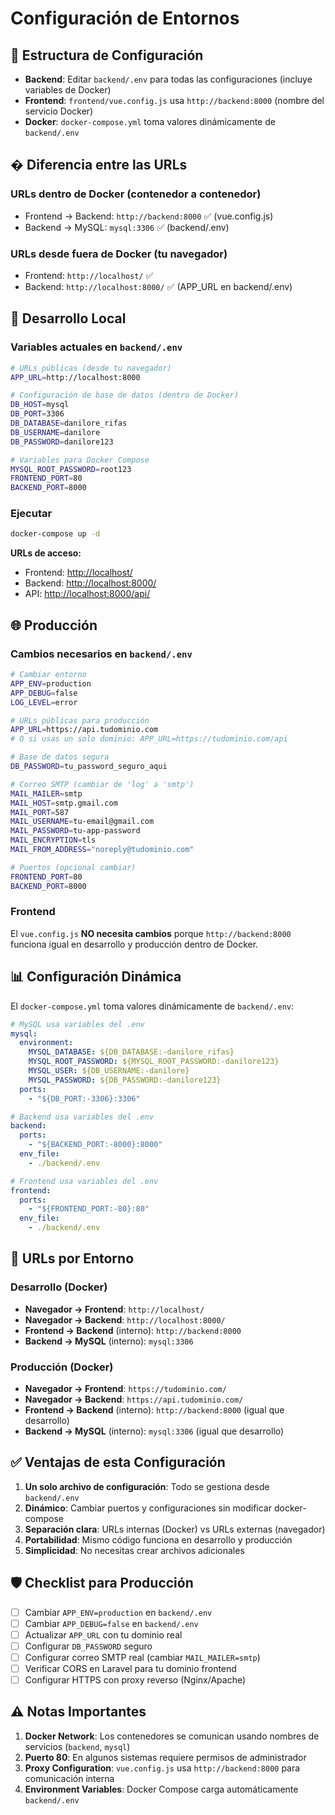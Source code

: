 # Configuración de Entornos

## 📁 Estructura de Configuración

- **Backend**: Editar `backend/.env` para todas las configuraciones (incluye variables de Docker)
- **Frontend**: `frontend/vue.config.js` usa `http://backend:8000` (nombre del servicio Docker)
- **Docker**: `docker-compose.yml` toma valores dinámicamente de `backend/.env`

## � Diferencia entre las URLs

### URLs dentro de Docker (contenedor a contenedor)

- Frontend → Backend: `http://backend:8000` ✅ (vue.config.js)
- Backend → MySQL: `mysql:3306` ✅ (backend/.env)

### URLs desde fuera de Docker (tu navegador)

- Frontend: `http://localhost/` ✅
- Backend: `http://localhost:8000/` ✅ (APP_URL en backend/.env)

## 🚀 Desarrollo Local

### Variables actuales en `backend/.env`

```bash
# URLs públicas (desde tu navegador)
APP_URL=http://localhost:8000

# Configuración de base de datos (dentro de Docker)
DB_HOST=mysql
DB_PORT=3306
DB_DATABASE=danilore_rifas
DB_USERNAME=danilore
DB_PASSWORD=danilore123

# Variables para Docker Compose
MYSQL_ROOT_PASSWORD=root123
FRONTEND_PORT=80
BACKEND_PORT=8000
```

### Ejecutar

```bash
docker-compose up -d
```

**URLs de acceso:**

- Frontend: <http://localhost/>
- Backend: <http://localhost:8000/>
- API: <http://localhost:8000/api/>

## 🌐 Producción

### Cambios necesarios en `backend/.env`

```bash
# Cambiar entorno
APP_ENV=production
APP_DEBUG=false
LOG_LEVEL=error

# URLs públicas para producción
APP_URL=https://api.tudominio.com
# O si usas un solo dominio: APP_URL=https://tudominio.com/api

# Base de datos segura
DB_PASSWORD=tu_password_seguro_aqui

# Correo SMTP (cambiar de 'log' a 'smtp')
MAIL_MAILER=smtp
MAIL_HOST=smtp.gmail.com
MAIL_PORT=587
MAIL_USERNAME=tu-email@gmail.com
MAIL_PASSWORD=tu-app-password
MAIL_ENCRYPTION=tls
MAIL_FROM_ADDRESS="noreply@tudominio.com"

# Puertos (opcional cambiar)
FRONTEND_PORT=80
BACKEND_PORT=8000
```

### Frontend

El `vue.config.js` **NO necesita cambios** porque `http://backend:8000` funciona igual en desarrollo y producción dentro de Docker.

## 📊 Configuración Dinámica

El `docker-compose.yml` toma valores dinámicamente de `backend/.env`:

```yaml
# MySQL usa variables del .env
mysql:
  environment:
    MYSQL_DATABASE: ${DB_DATABASE:-danilore_rifas}
    MYSQL_ROOT_PASSWORD: ${MYSQL_ROOT_PASSWORD:-danilore123}
    MYSQL_USER: ${DB_USERNAME:-danilore}
    MYSQL_PASSWORD: ${DB_PASSWORD:-danilore123}
  ports:
    - "${DB_PORT:-3306}:3306"

# Backend usa variables del .env
backend:
  ports:
    - "${BACKEND_PORT:-8000}:8000"
  env_file:
    - ./backend/.env

# Frontend usa variables del .env
frontend:
  ports:
    - "${FRONTEND_PORT:-80}:80"
  env_file:
    - ./backend/.env
```

## 🎯 URLs por Entorno

### Desarrollo (Docker)

- **Navegador → Frontend**: `http://localhost/`
- **Navegador → Backend**: `http://localhost:8000/`
- **Frontend → Backend** (interno): `http://backend:8000`
- **Backend → MySQL** (interno): `mysql:3306`

### Producción (Docker)

- **Navegador → Frontend**: `https://tudominio.com/`
- **Navegador → Backend**: `https://api.tudominio.com/`
- **Frontend → Backend** (interno): `http://backend:8000` (igual que desarrollo)
- **Backend → MySQL** (interno): `mysql:3306` (igual que desarrollo)

## ✅ Ventajas de esta Configuración

1. **Un solo archivo de configuración**: Todo se gestiona desde `backend/.env`
2. **Dinámico**: Cambiar puertos y configuraciones sin modificar docker-compose
3. **Separación clara**: URLs internas (Docker) vs URLs externas (navegador)
4. **Portabilidad**: Mismo código funciona en desarrollo y producción
5. **Simplicidad**: No necesitas crear archivos adicionales

## 🛡️ Checklist para Producción

- [ ] Cambiar `APP_ENV=production` en `backend/.env`
- [ ] Cambiar `APP_DEBUG=false` en `backend/.env`
- [ ] Actualizar `APP_URL` con tu dominio real
- [ ] Configurar `DB_PASSWORD` seguro
- [ ] Configurar correo SMTP real (cambiar `MAIL_MAILER=smtp`)
- [ ] Verificar CORS en Laravel para tu dominio frontend
- [ ] Configurar HTTPS con proxy reverso (Nginx/Apache)

## ⚠️ Notas Importantes

1. **Docker Network**: Los contenedores se comunican usando nombres de servicios (`backend`, `mysql`)
2. **Puerto 80**: En algunos sistemas requiere permisos de administrador
3. **Proxy Configuration**: `vue.config.js` usa `http://backend:8000` para comunicación interna
4. **Environment Variables**: Docker Compose carga automáticamente `backend/.env`
